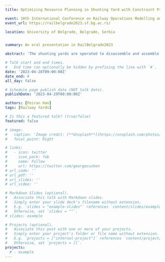 ```yaml
---
title: Optimizing Resource Planning in Shunting Yard with Constraint Programming

event: 10th International Conference on Railway Operations Modelling and Analysis (RailBelgrade2023)
event_url: https://railbelgrade2023.sf.bg.ac.rs/

location: University of Belgrade, Belgrade, Serbia


summary: An oral presentation in RailBelgrade2023

abstract: 'The shunting yards are operated to disassemble and assemble railcars, which is crucial for freight transportation in the railway network. The efficiency of shunting yards has a profound impact on railway freight service reliability. However, the utilization of resources often becomes the key to restricting the operation efficiency of shunting yards, which is also the main reason for the uncertainty of the yard processing time. To address this challenge, we introduce a hybrid flow shop scheduling problem (HFS) to find optimal schedules for the resource allocation in the yard. To solve, we develop a new constraint programming (CP) model. The performance of the proposed approach has been demonstrated in a Chinese shunting yard. Furthermore, we discuss the benefits of the proposed approach and future directions for extension under the framework of real-time yard resource scheduling.'

# Talk start and end times.
#   End time can optionally be hidden by prefixing the line with `#`.
date: '2023-04-28T09:00:00Z'
date_end: #
all_day: false

# Schedule page publish date (NOT talk date).
publishDate: '2023-04-29T00:00:00Z'

authors: [Peiran Han]
tags: [Railway Yards]

# Is this a featured talk? (true/false)
featured: false

# image:
#   caption: 'Image credit: [**Unsplash**](https://unsplash.com/photos/bzdhc5b3Bxs)'
#   focal_point: Right

# links:
#   - icon: twitter
#     icon_pack: fab
#     name: Follow
#     url: https://twitter.com/georgecushen
# url_code: ''
# url_pdf: ''
# url_slides: ''
# url_video: ''

# Markdown Slides (optional).
#   Associate this talk with Markdown slides.
#   Simply enter your slide deck's filename without extension.
#   E.g. `slides = "example-slides"` references `content/slides/example-slides.md`.
#   Otherwise, set `slides = ""`.
# slides: example

# Projects (optional).
#   Associate this post with one or more of your projects.
#   Simply enter your project's folder or file name without extension.
#   E.g. `projects = ["internal-project"]` references `content/project/deep-learning/index.md`.
#   Otherwise, set `projects = []`.
projects:
  # - example
---
```


<!-- {{% callout note %}}
Click on the **Slides** button above to view the built-in slides feature.
{{% /callout %}}

Slides can be added in a few ways:

- **Create** slides using Hugo Blox Builder's [_Slides_](https://docs.hugoblox.com/reference/content-types/) feature and link using `slides` parameter in the front matter of the talk file
- **Upload** an existing slide deck to `static/` and link using `url_slides` parameter in the front matter of the talk file
- **Embed** your slides (e.g. Google Slides) or presentation video on this page using [shortcodes](https://docs.hugoblox.com/reference/markdown/).

Further event details, including [page elements](https://docs.hugoblox.com/reference/markdown/) such as image galleries, can be added to the body of this page. -->
